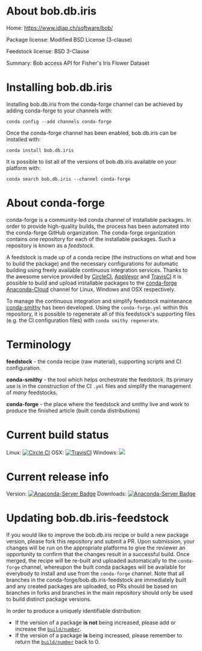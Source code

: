 About bob.db.iris
=================

Home: https://www.idiap.ch/software/bob/

Package license: Modified BSD License (3-clause)

Feedstock license: BSD 3-Clause

Summary: Bob access API for Fisher's Iris Flower Dataset



Installing bob.db.iris
======================

Installing bob.db.iris from the conda-forge channel can be achieved by adding conda-forge to your channels with:

```
conda config --add channels conda-forge
```

Once the conda-forge channel has been enabled, bob.db.iris can be installed with:

```
conda install bob.db.iris
```

It is possible to list all of the versions of bob.db.iris available on your platform with:

```
conda search bob.db.iris --channel conda-forge
```


About conda-forge
=================

conda-forge is a community-led conda channel of installable packages.
In order to provide high-quality builds, the process has been automated into the
conda-forge GitHub organization. The conda-forge organization contains one repository
for each of the installable packages. Such a repository is known as a *feedstock*.

A feedstock is made up of a conda recipe (the instructions on what and how to build
the package) and the necessary configurations for automatic building using freely
available continuous integration services. Thanks to the awesome service provided by
[CircleCI](https://circleci.com/), [AppVeyor](http://www.appveyor.com/)
and [TravisCI](https://travis-ci.org/) it is possible to build and upload installable
packages to the [conda-forge](https://anaconda.org/conda-forge)
[Anaconda-Cloud](http://docs.anaconda.org/) channel for Linux, Windows and OSX respectively.

To manage the continuous integration and simplify feedstock maintenance
[conda-smithy](http://github.com/conda-forge/conda-smithy) has been developed.
Using the ``conda-forge.yml`` within this repository, it is possible to regenerate all of
this feedstock's supporting files (e.g. the CI configuration files) with ``conda smithy regenerate``.


Terminology
===========

**feedstock** - the conda recipe (raw material), supporting scripts and CI configuration.

**conda-smithy** - the tool which helps orchestrate the feedstock.
                   Its primary use is in the construction of the CI ``.yml`` files
                   and simplify the management of *many* feedstocks.

**conda-forge** - the place where the feedstock and smithy live and work to
                  produce the finished article (built conda distributions)

Current build status
====================

Linux: [![Circle CI](https://circleci.com/gh/conda-forge/bob.db.iris-feedstock.svg?style=shield)](https://circleci.com/gh/conda-forge/bob.db.iris-feedstock)
OSX: [![TravisCI](https://travis-ci.org/conda-forge/bob.db.iris-feedstock.svg?branch=master)](https://travis-ci.org/conda-forge/bob.db.iris-feedstock)
Windows: ![](https://cdn.rawgit.com/conda-forge/conda-smithy/90845bba35bec53edac7a16638aa4d77217a3713/conda_smithy/static/disabled.svg)

Current release info
====================
Version: [![Anaconda-Server Badge](https://anaconda.org/conda-forge/bob.db.iris/badges/version.svg)](https://anaconda.org/conda-forge/bob.db.iris)
Downloads: [![Anaconda-Server Badge](https://anaconda.org/conda-forge/bob.db.iris/badges/downloads.svg)](https://anaconda.org/conda-forge/bob.db.iris)


Updating bob.db.iris-feedstock
==============================

If you would like to improve the bob.db.iris recipe or build a new
package version, please fork this repository and submit a PR. Upon submission,
your changes will be run on the appropriate platforms to give the reviewer an
opportunity to confirm that the changes result in a successful build. Once
merged, the recipe will be re-built and uploaded automatically to the
`conda-forge` channel, whereupon the built conda packages will be available for
everybody to install and use from the `conda-forge` channel.
Note that all branches in the conda-forge/bob.db.iris-feedstock are
immediately built and any created packages are uploaded, so PRs should be based
on branches in forks and branches in the main repository should only be used to
build distinct package versions.

In order to produce a uniquely identifiable distribution:
 * If the version of a package **is not** being increased, please add or increase
   the [``build/number``](http://conda.pydata.org/docs/building/meta-yaml.html#build-number-and-string).
 * If the version of a package **is** being increased, please remember to return
   the [``build/number``](http://conda.pydata.org/docs/building/meta-yaml.html#build-number-and-string)
   back to 0.
